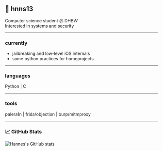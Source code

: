 ## 🧨 hnns13

Computer science student @ DHBW  
Interested in systems and security

---

### currently
- jailbreaking and low-level iOS internals  
- some python practices for homeprojects

---

### languages
Python | C 

---

### tools
palera1n | frida/objection | burp/mitmproxy

---

### 📈 GitHub Stats
![Hannes's GitHub stats](https://github-readme-stats.vercel.app/api?username=hnns13&show_icons=true&theme=github_dark)

<!--
**hnns13/hnns13** is a ✨ _special_ ✨ repository because its `README.md` (this file) appears on your GitHub profile.

Here are some ideas to get you started:

- 🔭 I’m currently working on ...
- 🌱 I’m currently learning ...
- 👯 I’m looking to collaborate on ...
- 🤔 I’m looking for help with ...
- 💬 Ask me about ...
- 📫 How to reach me: ...
- 😄 Pronouns: ...
- ⚡ Fun fact: ...
-->
